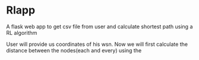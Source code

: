 # Rlapp
A flask web app to get csv file from user and calculate shortest path using a RL algorithm

User will provide us coordinates of his wsn. Now we will first calculate the distance between the nodes(each and every) using the 
